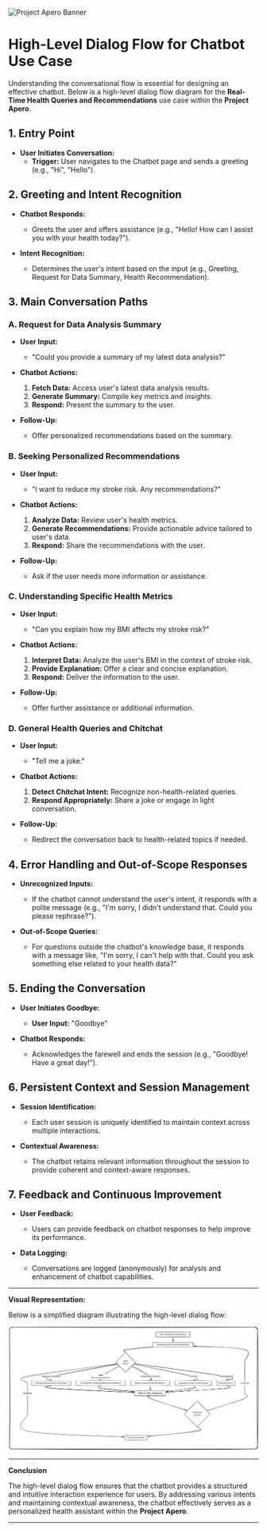 ![Project Apero Banner](./.ASP_Banner.png)

# **High-Level Dialog Flow for Chatbot Use Case**

Understanding the conversational flow is essential for designing an effective chatbot. Below is a high-level dialog flow diagram for the **Real-Time Health Queries and Recommendations** use case within the **Project Apero**.

## **1. Entry Point**

- **User Initiates Conversation:**
  - **Trigger:** User navigates to the Chatbot page and sends a greeting (e.g., "Hi", "Hello").
  
## **2. Greeting and Intent Recognition**

- **Chatbot Responds:**
  - Greets the user and offers assistance (e.g., "Hello! How can I assist you with your health today?").

- **Intent Recognition:**
  - Determines the user's intent based on the input (e.g., Greeting, Request for Data Summary, Health Recommendation).

## **3. Main Conversation Paths**

### **A. Request for Data Analysis Summary**

- **User Input:**
  - "Could you provide a summary of my latest data analysis?"

- **Chatbot Actions:**
  1. **Fetch Data:** Access user's latest data analysis results.
  2. **Generate Summary:** Compile key metrics and insights.
  3. **Respond:** Present the summary to the user.

- **Follow-Up:**
  - Offer personalized recommendations based on the summary.

### **B. Seeking Personalized Recommendations**

- **User Input:**
  - "I want to reduce my stroke risk. Any recommendations?"

- **Chatbot Actions:**
  1. **Analyze Data:** Review user's health metrics.
  2. **Generate Recommendations:** Provide actionable advice tailored to user's data.
  3. **Respond:** Share the recommendations with the user.

- **Follow-Up:**
  - Ask if the user needs more information or assistance.

### **C. Understanding Specific Health Metrics**

- **User Input:**
  - "Can you explain how my BMI affects my stroke risk?"

- **Chatbot Actions:**
  1. **Interpret Data:** Analyze the user's BMI in the context of stroke risk.
  2. **Provide Explanation:** Offer a clear and concise explanation.
  3. **Respond:** Deliver the information to the user.

- **Follow-Up:**
  - Offer further assistance or additional information.

### **D. General Health Queries and Chitchat**

- **User Input:**
  - "Tell me a joke."

- **Chatbot Actions:**
  1. **Detect Chitchat Intent:** Recognize non-health-related queries.
  2. **Respond Appropriately:** Share a joke or engage in light conversation.

- **Follow-Up:**
  - Redirect the conversation back to health-related topics if needed.

## **4. Error Handling and Out-of-Scope Responses**

- **Unrecognized Inputs:**
  - If the chatbot cannot understand the user's intent, it responds with a polite message (e.g., "I'm sorry, I didn't understand that. Could you please rephrase?").

- **Out-of-Scope Queries:**
  - For questions outside the chatbot's knowledge base, it responds with a message like, "I'm sorry, I can't help with that. Could you ask something else related to your health data?"

## **5. Ending the Conversation**

- **User Initiates Goodbye:**
  - **User Input:** "Goodbye"

- **Chatbot Responds:**
  - Acknowledges the farewell and ends the session (e.g., "Goodbye! Have a great day!").

## **6. Persistent Context and Session Management**

- **Session Identification:**
  - Each user session is uniquely identified to maintain context across multiple interactions.

- **Contextual Awareness:**
  - The chatbot retains relevant information throughout the session to provide coherent and context-aware responses.

## **7. Feedback and Continuous Improvement**

- **User Feedback:**
  - Users can provide feedback on chatbot responses to help improve its performance.

- **Data Logging:**
  - Conversations are logged (anonymously) for analysis and enhancement of chatbot capabilities.

---

**Visual Representation:**

Below is a simplified diagram illustrating the high-level dialog flow:

![Dialog Flow Diagram](./f_dialog_flow.svg)

---

**Conclusion**

The high-level dialog flow ensures that the chatbot provides a structured and intuitive interaction experience for users. By addressing various intents and maintaining contextual awareness, the chatbot effectively serves as a personalized health assistant within the **Project Apero**.

---